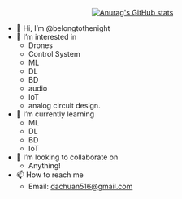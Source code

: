 <div align="center">
  
  <a href="">![Anurag's GitHub stats](https://github-readme-stats.vercel.app/api?username=belongtothenight&theme=codeSTACKr&show_icons=true)</a>

</div>

- 👋 Hi, I’m @belongtothenight
- 👀 I’m interested in 
  - Drones
  - Control System
  - ML
  - DL
  - BD
  - audio
  - IoT
  - analog circuit design.
- 🌱 I’m currently learning 
  - ML
  - DL
  - BD
  - IoT
- 💞️ I’m looking to collaborate on
  - Anything!
- 📫 How to reach me 
  - Email: dachuan516@gmail.com

<!---
belongtothenight/belongtothenight is a ✨ special ✨ repository because its `README.md` (this file) appears on your GitHub profile.
You can click the Preview link to take a look at your changes.
--->
